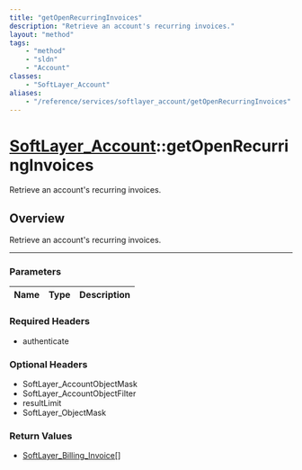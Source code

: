 ```yaml
---
title: "getOpenRecurringInvoices"
description: "Retrieve an account's recurring invoices."
layout: "method"
tags:
    - "method"
    - "sldn"
    - "Account"
classes:
    - "SoftLayer_Account"
aliases:
    - "/reference/services/softlayer_account/getOpenRecurringInvoices"
---
```

# [SoftLayer_Account](/reference/services/SoftLayer_Account)::getOpenRecurringInvoices


Retrieve an account's recurring invoices.


## Overview 
Retrieve an account's recurring invoices.

-----

### Parameters 
|Name | Type | Description |
| --- | --- | --- |


### Required Headers
* authenticate


### Optional Headers
* SoftLayer_AccountObjectMask
* SoftLayer_AccountObjectFilter
* resultLimit
* SoftLayer_ObjectMask

### Return Values
* <a href='/reference/datatypes/SoftLayer_Billing_Invoice'>SoftLayer_Billing_Invoice[] </a>




